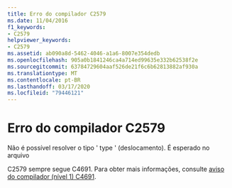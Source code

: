 ```yaml
---
title: Erro do compilador C2579
ms.date: 11/04/2016
f1_keywords:
- C2579
helpviewer_keywords:
- C2579
ms.assetid: ab090a8d-5462-4046-a1a6-8007e354dedb
ms.openlocfilehash: 905a0b1841246ca4a714ed99635e332b62538f2e
ms.sourcegitcommit: 63784729604aaf526de21f6c6b62813882af930a
ms.translationtype: MT
ms.contentlocale: pt-BR
ms.lasthandoff: 03/17/2020
ms.locfileid: "79446121"
---
```

# <a name="compiler-error-c2579"></a>Erro do compilador C2579

Não é possível resolver o tipo ' type ' (deslocamento). É esperado no arquivo

C2579 sempre segue C4691. Para obter mais informações, consulte [aviso do compilador (nível 1) C4691](../../error-messages/compiler-warnings/compiler-warning-level-1-c4691.md).